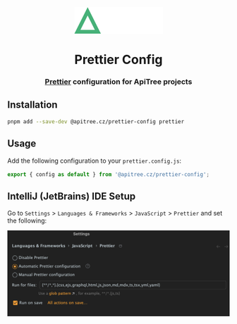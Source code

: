 <div align="center">

<a href="https://github.com/ApiTreeCZ">
<img alt="ApiTree s.r.o." src="../../public/apitree.png" width="201" />
</a>

# Prettier Config

### [Prettier](https://prettier.io) configuration for ApiTree projects

</div>

## Installation

```bash
pnpm add --save-dev @apitree.cz/prettier-config prettier
```

## Usage

Add the following configuration to your `prettier.config.js`:

```javascript
export { config as default } from '@apitree.cz/prettier-config';
```

## IntelliJ (JetBrains) IDE Setup

Go to `Settings` > `Languages & Frameworks` > `JavaScript` > `Prettier` and set the following:

<img alt="IntelliJ Prettier Setup" src="../../public/intellij-prettier-setup.png" width="730" />
